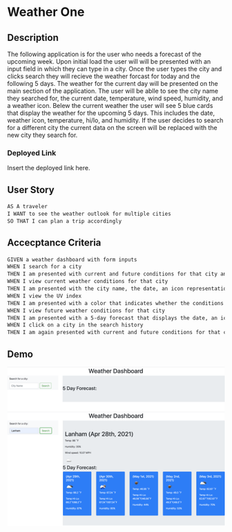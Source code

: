 # Weather One 

## Description
The following application is for the user who needs a forecast of the upcoming week. Upon initial load the user will will be presented with an input field in which they can type in a city. Once the user types the city and clicks search they will recieve the weather forcast for today and the following 5 days. The weather for the current day will be presented on the main section of the application. The user will be ablle to see the city name they searched for, the current date, temperature, wind speed, humidity, and a weather icon. Belew the current weather the user will see 5 blue cards that display the weather for the upcoming 5 days. This includes the date, weather icon, temperature, hi/lo, and humidity. If the user decides to search for a different city the current data on the screen will be replaced with the new city they search for.
        
### Deployed Link    
Insert the deployed link here.
        
## User Story

```md
AS A traveler
I WANT to see the weather outlook for multiple cities
SO THAT I can plan a trip accordingly
```      

## Accecptance Criteria 

```md
GIVEN a weather dashboard with form inputs
WHEN I search for a city
THEN I am presented with current and future conditions for that city and that city is added to the search history
WHEN I view current weather conditions for that city
THEN I am presented with the city name, the date, an icon representation of weather conditions, the temperature, the humidity, the wind speed, and the UV index
WHEN I view the UV index
THEN I am presented with a color that indicates whether the conditions are favorable, moderate, or severe
WHEN I view future weather conditions for that city
THEN I am presented with a 5-day forecast that displays the date, an icon representation of weather conditions, the temperature, and the humidity
WHEN I click on a city in the search history
THEN I am again presented with current and future conditions for that city
```
        
## Demo

![Image1](assets/images/weather_app1.png)
![Image2](assets/images/weather_app2.png)          
